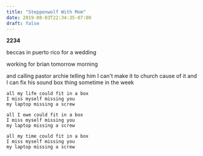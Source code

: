 ```yaml
---
title: "Steppenwolf With Mom"
date: 2019-08-03T22:34:35-07:00
draft: false
---
```


**2234**

beccas in puerto rico for a wedding

working for brian tomorrow morning

and calling pastor archie telling him I can't make it to church cause of it and I can fix his sound box thing sometime in the week 

```
all my life could fit in a box
I miss myself missing you
my laptop missing a screw

all I owe could fit in a box
I miss myself missing you
my laptop missing a screw

all my time could fit in a box
I miss myself missing you
my laptop missing a screw
```
